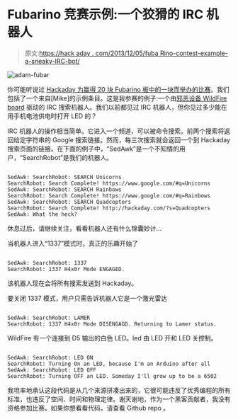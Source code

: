 # Fubarino 竞赛示例:一个狡猾的 IRC 机器人

> 原文:[https://hack aday . com/2013/12/05/fuba Rino-contest-example-a-sneaky-IRC-bot/](https://hackaday.com/2013/12/05/fubarino-contest-example-a-sneaky-irc-bot/)

![adam-fubar](../Images/490c555f911a121a9521e5174aa27df5.png)

你可能听说过 [Hackaday 为赢得 20 块 Fubarino 板中的一块而举办的比赛](http://hackaday.com/2013/12/03/new-contest-win-one-of-20-microchip-fubarino-boards/)。我们包括了一个来自[Mike]的示例条目。这是我参赛的例子:一个由[邪恶设备 WildFire board](http://hackaday.com/2013/11/28/something-wifi-this-way-comes-from-wicked-device/) 驱动的 IRC 搜索机器人。我们以前都见过 IRC 机器人，但你见过多少能在用手机电池供电时打开 LED 的？

IRC 机器人的操作相当简单。它进入一个频道，可以被命令搜索。前两个搜索将返回给定字符串的 Google 搜索链接。然而，每三次搜索就会返回一个到 Hackaday 搜索页面的链接。在下面的例子中，“SedAwk”是一个不知情的用户，“SearchRobot”是我们的机器人。

```

SedAwk: SearchRobot: SEARCH Unicorns
SearchRobot: Search Complete! https://www.google.com/#q=Unicorns
SedAwk: SearchRobot: SEARCH Rainbows
SearchRobot: Search Complete! https://www.google.com/#q=Rainbows
SedAwk: SearchRobot: SEARCH Quadcopters
SearchRobot: Search Complete! http://hackaday.com/?s=Quadcopters
SedAwk: What the heck?

```

休息过后，请继续关注，看看机器人还有什么锦囊妙计…

当机器人进入“1337”模式时，真正的乐趣开始了

```

SedAwk: SearchRobot: 1337
SearchRobot: 1337 H4x0r Mode ENGAGED.

```

该机器人现在会将所有搜索发送到 Hackaday。

要关闭 1337 模式，用户只需告诉机器人它是一个激光雷达

```

SedAwk: SearchRobot: LAMER
SearchRobot: 1337 H4x0r Mode DISENGAGD. Returning to Lamer status.

```

WildFire 有一个连接到 D5 输出的白色 LED。led 由 LED 开和 LED 关控制。

```

SedAwk: SearchRobot: LED ON
SearchRobot: Turning On an LED, because I'm an Arduino after all
SedAwk: SearchRobot: LED OFF
SearchRobot: Turning OFF an LED. Someday I'll grow up to be a 6502

```

我坦率地承认这段代码是从几个来源拼凑出来的，它很可能违反了优秀编程的所有标准，也违反了空间、时间和物理定律。谢天谢地，作为一个黑客贡献者，我没有资格参加比赛。如果你想看看代码，请查看 Github repo 。